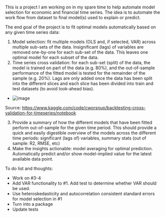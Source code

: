 This is a project I am working on in my spare time to help automate model selection for economic and financial time series. The idea is to automate the work flow from dataset to final model(s) used to explain or predict.

The end goal of the project is to fit optimal models automatically based on any given time series data:
1) Model selection: fit multiple models (OLS and, if selected, VAR) across multiple sub-sets of the data. Insignificant (lags) of variables are removed one-by-one for each sub-set of the data. This leaves one optimal model for each subset of the data.
2) Time series cross validation: for each sub-set (split) of the data, the model is trained on part of the data (e.g. 80%), and the out-of-sample performance of the fitted model is tested for the remainder of the sample (e.g. 20%). Lags are only added once the data has been split into the different slices and each slice has been divided into train and test datasets (to avoid look-ahead bias).
- ![image](https://github.com/martinlyngerasmussen/auto_econometrics/assets/103667557/93e230bc-075b-41a7-ad4b-61e9e0f6b49f)

Source: https://www.kaggle.com/code/cworsnup/backtesting-cross-validation-for-timeseries/notebook
  
3) Provide a summary of how the different models that have been fitted perform out-of-sample for the given time period. This should provide a quick and easily digestible overview of the models across the different time periods: significant (lags of) variables, summary stats (out of sample: R2, RMSE, etc)
4) Make the insights actionable: model averaging for optimal prediction. Automatically predict and/or show model-implied value for the latest available data point. 

To do list and thoughts:
- Work on #3-4
- Add VAR functionality to #1. Add test to determine whether VAR should be used. 
- Use heteroskedasticity and autocorrelation consistent standard errors for model selection in #1
- Turn into a package
- Update tests 
